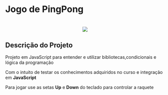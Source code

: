 <h1 aligh="center">Jogo de PingPong<h1>

<p align="center">
<img src="http://img.shields.io/static/v1?label=STATUS&message=EM%20DESENVOLVIMENTO&color=GREEN&style=for-the-badge"/>
</p>

<h2>Descrição do Projeto</h2>

<p>Projeto em JavaScript para entender e utilizar bibliotecas,condicionais e lógica da programação<p>

<p>Com o intuito de testar os conhecimentos adquiridos no curso e integração em <strong>JavaScript</strong></p>

<p>Para jogar use as setas <strong>Up</strong> e <strong>Down</strong> do teclado para controlar a raquete</p>
